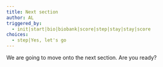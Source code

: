 ```yaml
---
title: Next section
author: AL
triggered_by:
  - init|start|bio|biobank|score|step|stay|stay|score
choices:
  - step|Yes, let's go
---
```


We are going to move onto the next section. Are you ready?
